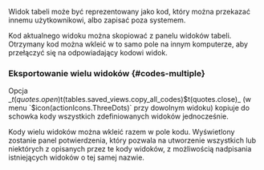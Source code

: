 Widok tabeli może być reprezentowany jako kod, który można przekazać innemu użytkownikowi, albo zapisać
poza systemem.

Kod aktualnego widoku można skopiować z panelu widoków tabeli. Otrzymany kod można wkleić w to samo
pole na innym komputerze, aby przełączyć się na odpowiadający kodowi widok.

### Eksportowanie wielu widoków {#codes-multiple}

Opcja _$t(quotes.open)$t(tables.saved_views.copy_all_codes)$t(quotes.close)_ (w menu
`$icon(actionIcons.ThreeDots)` przy dowolnym widoku) kopiuje do schowka kody wszystkich zdefiniowanych
widoków jednocześnie.

Kody wielu widoków można wkleić razem w pole kodu. Wyświetlony zostanie panel potwierdzenia,
który pozwala na utworzenie wszystkich lub niektórych z opisanych przez te kody widoków, z możliwością
nadpisania istniejących widoków o tej samej nazwie.
